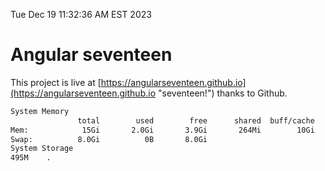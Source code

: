 Tue Dec 19 11:32:36 AM EST 2023

# Angular seventeen


This project is live at [https://angularseventeen.github.io](https://angularseventeen.github.io "seventeen!") thanks to Github.

```bash
System Memory
               total        used        free      shared  buff/cache   available
Mem:            15Gi       2.0Gi       3.9Gi       264Mi        10Gi        13Gi
Swap:          8.0Gi          0B       8.0Gi
System Storage
495M	.
```
```bash
